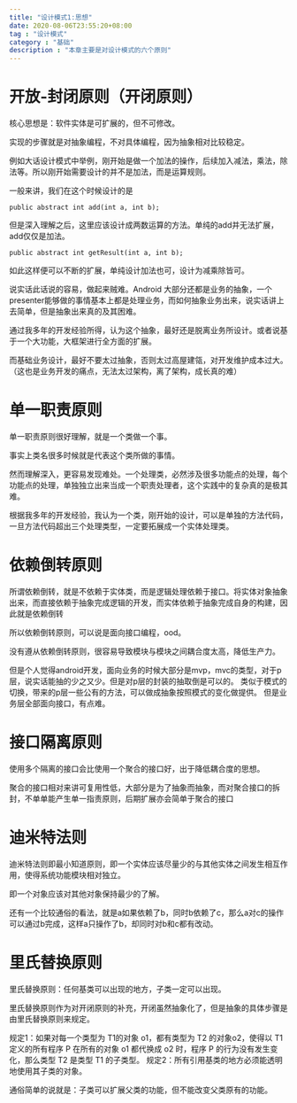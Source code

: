 ```yaml
---
title: "设计模式1:思想"
date: 2020-08-06T23:55:20+08:00
tag : "设计模式"
category : "基础"
description : "本章主要是对设计模式的六个原则"
---
```


# 开放-封闭原则（开闭原则）

核心思想是：软件实体是可扩展的，但不可修改。

实现的步骤就是对抽象编程，不对具体编程，因为抽象相对比较稳定。

例如大话设计模式中举例，刚开始是做一个加法的操作，后续加入减法，乘法，除法等。所以刚开始需要设计的并不是加法，而是运算规则。

一般来讲，我们在这个时候设计的是

```
public abstract int add(int a, int b);
```

但是深入理解之后，这里应该设计成两数运算的方法。单纯的add并无法扩展，add仅仅是加法。

```
public abstract int getResult(int a, int b);
```

如此这样便可以不断的扩展，单纯设计加法也可，设计为减乘除皆可。

说实话此话说的容易，做起来贼难。Android 大部分还都是业务的抽象，一个presenter能够做的事情基本上都是处理业务，而如何抽象业务出来，说实话讲上去简单，但是抽象出来真的及其困难。

通过我多年的开发经验所得，认为这个抽象，最好还是脱离业务所设计。或者说基于一个大功能，大框架进行全方面的扩展。

而基础业务设计，最好不要太过抽象，否则太过高屋建瓴，对开发维护成本过大。（这也是业务开发的痛点，无法太过架构，离了架构，成长真的难）

# 单一职责原则

单一职责原则很好理解，就是一个类做一个事。

事实上类名很多时候就是代表这个类所做的事情。

然而理解深入，更容易发现难处。一个处理类，必然涉及很多功能点的处理，每个功能点的处理，单独独立出来当成一个职责处理者，这个实践中的复杂真的是极其难。

根据我多年的开发经验，我认为一个类，刚开始的设计，可以是单独的方法代码，一旦方法代码超出三个处理类型，一定要拓展成一个实体处理类。
# 依赖倒转原则

所谓依赖倒转，就是不依赖于实体类，而是逻辑处理依赖于接口。将实体对象抽象出来，而直接依赖于抽象完成逻辑的开发，而实体依赖于抽象完成自身的构建，因此就是依赖倒转

所以依赖倒转原则，可以说是面向接口编程，ood。

没有遵从依赖倒转原则，很容易导致模块与模块之间耦合度太高，降低生产力。

但是个人觉得android开发，面向业务的时候大部分是mvp，mvc的类型，对于p层，说实话能抽的少之又少。但是对p层的封装的抽取倒是可以的。
类似于模式的切换，带来的p层一些公有的方法，可以做成抽象按照模式的变化做提供。
但是业务层全部面向接口，有点难。

# 接口隔离原则

使用多个隔离的接口会比使用一个聚合的接口好，出于降低耦合度的思想。

聚合的接口相对来讲可复用性低，大部分是为了抽象而抽象，而对聚合接口的拆封，不单单能产生单一指责原则，后期扩展亦会简单于聚合的接口

# 迪米特法则

迪米特法则即最小知道原则，即一个实体应该尽量少的与其他实体之间发生相互作用，使得系统功能模块相对独立。

即一个对象应该对其他对象保持最少的了解。

还有一个比较通俗的看法，就是a如果依赖了b，同时b依赖了c，那么a对c的操作可以通过b完成，这样a只操作了b，却同时对b和c都有改动。

# 里氏替换原则

里氏替换原则：任何基类可以出现的地方，子类一定可以出现。

里氏替换原则作为对开闭原则的补充，开闭虽然抽象化了，但是抽象的具体步骤是由里氏替换原则来规定。

规定1：如果对每一个类型为 T1的对象 o1，都有类型为 T2 的对象o2，使得以 T1定义的所有程序 P 在所有的对象 o1 都代换成 o2 时，程序 P 的行为没有发生变化，那么类型 T2 是类型 T1 的子类型。
规定2：所有引用基类的地方必须能透明地使用其子类的对象。

通俗简单的说就是：子类可以扩展父类的功能，但不能改变父类原有的功能。

 